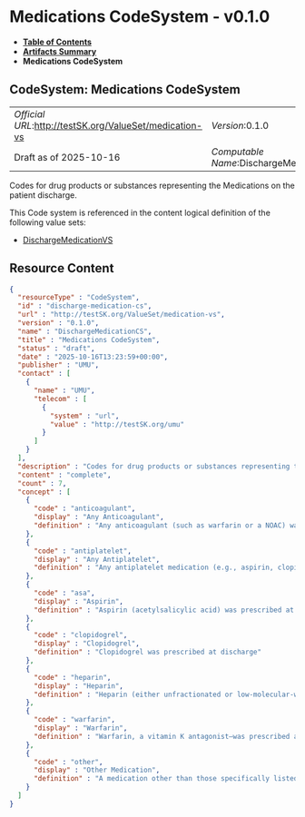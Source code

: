 # Medications CodeSystem - v0.1.0

* [**Table of Contents**](toc.md)
* [**Artifacts Summary**](artifacts.md)
* **Medications CodeSystem**

## CodeSystem: Medications CodeSystem 

| | |
| :--- | :--- |
| *Official URL*:http://testSK.org/ValueSet/medication-vs | *Version*:0.1.0 |
| Draft as of 2025-10-16 | *Computable Name*:DischargeMedicationCS |

 
Codes for drug products or substances representing the Medications on the patient discharge. 

 This Code system is referenced in the content logical definition of the following value sets: 

* [DischargeMedicationVS](ValueSet-discharge-medication-vs.md)



## Resource Content

```json
{
  "resourceType" : "CodeSystem",
  "id" : "discharge-medication-cs",
  "url" : "http://testSK.org/ValueSet/medication-vs",
  "version" : "0.1.0",
  "name" : "DischargeMedicationCS",
  "title" : "Medications CodeSystem",
  "status" : "draft",
  "date" : "2025-10-16T13:23:59+00:00",
  "publisher" : "UMU",
  "contact" : [
    {
      "name" : "UMU",
      "telecom" : [
        {
          "system" : "url",
          "value" : "http://testSK.org/umu"
        }
      ]
    }
  ],
  "description" : "Codes for drug products or substances representing the Medications on the patient discharge.",
  "content" : "complete",
  "count" : 7,
  "concept" : [
    {
      "code" : "anticoagulant",
      "display" : "Any Anticoagulant",
      "definition" : "Any anticoagulant (such as warfarin or a NOAC) was prescribed at discharge"
    },
    {
      "code" : "antiplatelet",
      "display" : "Any Antiplatelet",
      "definition" : "Any antiplatelet medication (e.g., aspirin, clopidogrel) was prescribed at discharge"
    },
    {
      "code" : "asa",
      "display" : "Aspirin",
      "definition" : "Aspirin (acetylsalicylic acid) was prescribed at discharge"
    },
    {
      "code" : "clopidogrel",
      "display" : "Clopidogrel",
      "definition" : "Clopidogrel was prescribed at discharge"
    },
    {
      "code" : "heparin",
      "display" : "Heparin",
      "definition" : "Heparin (either unfractionated or low-molecular-weight) was prescribed at discharge"
    },
    {
      "code" : "warfarin",
      "display" : "Warfarin",
      "definition" : "Warfarin, a vitamin K antagonist—was prescribed at discharge"
    },
    {
      "code" : "other",
      "display" : "Other Medication",
      "definition" : "A medication other than those specifically listed was prescribed at discharge"
    }
  ]
}

```
